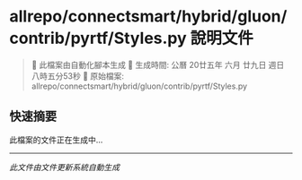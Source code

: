 # allrepo/connectsmart/hybrid/gluon/contrib/pyrtf/Styles.py 說明文件

> 🚧 此檔案由自動化腳本生成
> 📅 生成時間: 公曆 20廿五年 六月 廿九日 週日 八時五分53秒
> 📂 原始檔案: allrepo/connectsmart/hybrid/gluon/contrib/pyrtf/Styles.py

## 快速摘要
此檔案的文件正在生成中...

<!-- 實際使用時，這裡會是 Claude Code 生成的完整文件內容 -->

---
*此文件由文件更新系統自動生成*
